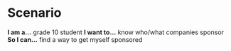 # Scenario

**I am a…** grade 10 student
**I want to…** know who/what companies sponsor 
**So I can…** find a way to get myself sponsored